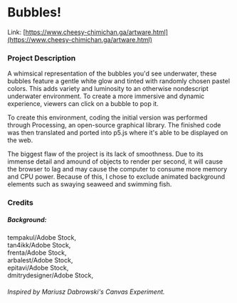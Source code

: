 # Bubbles!

Link: [https://www.cheesy-chimichan.ga/artware.html](https://www.cheesy-chimichan.ga/artware.html)

### Project Description

A whimsical representation of the bubbles you'd see underwater, these bubbles feature a gentle white glow and tinted with randomly chosen pastel colors. This adds variety and luminosity to an otherwise nondescript underwater environment.
To create a more immersive and dynamic experience, viewers can click on a bubble to pop it. 

To create this environment, coding the initial version was performed through Processing, an open-source graphical library. The finished code was then translated and ported into p5.js where it's able to be displayed on the web. 

The biggest flaw of the project is its lack of smoothness. Due to its immense detail and amound of objects to render per second, it will cause the browser to lag and may cause the computer to consume more memory and CPU power. Because of this, I chose to exclude animated background elements such as swaying seaweed and swimming fish.

### Credits
##### Background: 
tempakul/Adobe Stock,<br>
tan4ikk/Adobe Stock,<br>
frenta/Adobe Stock,<br>
arbalest/Adobe Stock,<br>
epitavi/Adobe Stock,<br>
dmitrydesigner/Adobe Stock,<br>
######  Inspired by Mariusz Dabrowski's Canvas Experiment.
